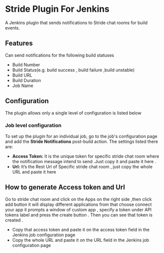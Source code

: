 # Stride Plugin For Jenkins


A Jenkins plugin that sends notifications to Stride chat rooms for build events.
## Features
Can send notifications for the following build statuses
-	Build Number
-	Build Status(e.g. build success , build failure ,build unstable)
-	Build URL
-	Build Duration
-	Job Name
## Configuration
The plugin allows only a single level of configuration is listed below 
### Job level configuration
To set up the plugin for an individual job, go to the job's configuration page and add the **Stride Notifications** post-build action. The settings listed there are:
-	**Access Token:** It is the unique token for specific stride chat room where the notification message intend to send .Just copy it and paste it here .
-	**Url:** It’s the Rest Url of Specific stride chat room , just copy the whole URL and paste it here 
## How to generate Access token and Url
Go to stride chat room and click on the Apps on the right side ,then click add button it will display different applications from that choose connect your app it prompts a window of custom app , specify a token under  API tokens label and press the create button . Then you can see that token is created .

-	Copy that access token and paste it on the access token field in the Jenkins job configuration page
-	Copy the whole URL and paste it on the URL field in the Jenkins job configuration page


